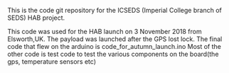 This is the code git repository for the ICSEDS (Imperial College branch of SEDS) HAB project.

This code was used for the HAB launch on 3 November 2018 from Elsworth,UK. The payload was launched after the GPS lost lock.
The final code that flew on the arduino is code_for_autumn_launch.ino
Most of the other code is test code to test the various components on the board(the gps, temperature sensors etc)
